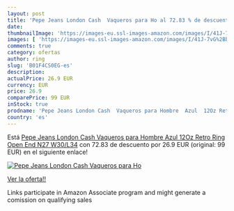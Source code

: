 ```yaml
---
layout: post
title: 'Pepe Jeans London Cash  Vaqueros para Ho al 72.83 % de descuento'
date: 
thumbnailImage: 'https://images-eu.ssl-images-amazon.com/images/I/41J-7vG%2BboL._SL200_.jpg'
images: [ 'https://images-eu.ssl-images-amazon.com/images/I/41J-7vG%2BboL._SL200_.jpg' ]
comments: true
category: ofertas
author: ring
slug: 'B01F4CS0EG-es'
description:
actualPrice: 26.9 EUR
currency: EUR
price: 26.9
comparePrice: 99 EUR
inStock: true
prodname: 'Pepe Jeans London Cash  Vaqueros para Hombre  Azul  12Oz Retro Ring Open End N27   W30/L34'
country: 'es'
---
```


Está [Pepe Jeans London Cash  Vaqueros para Hombre  Azul  12Oz Retro Ring Open End N27   W30/L34](https://www.amazon.es/dp/B01F4CS0EG/?tag=tolees-21) con 72.83 de descuento por 26.9 EUR (original: 99 EUR) en el siguiente enlace!

[![Pepe Jeans London Cash  Vaqueros para Ho](https://images-eu.ssl-images-amazon.com/images/I/41J-7vG%2BboL._SL200_.jpg)](https://www.amazon.es/dp/B01F4CS0EG/?tag=tolees-21)

[Ver la oferta!!](https://www.amazon.es/dp/B01F4CS0EG/?tag=tolees-21)

Links participate in Amazon Associate program and might generate a comission on qualifying sales


